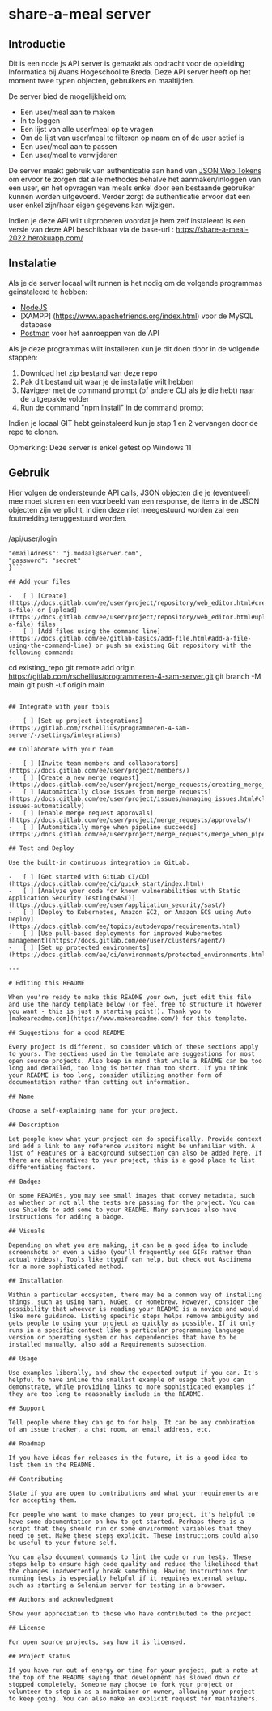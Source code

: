 # share-a-meal server

## Introductie

Dit is een node js API server is gemaakt als opdracht voor de opleiding Informatica bij Avans Hogeschool te Breda. Deze API server heeft op het moment twee typen objecten, gebruikers en maaltijden.

De server bied de mogelijkheid om:

-   Een user/meal aan te maken
-   In te loggen
-   Een lijst van alle user/meal op te vragen
-   Om de lijst van user/meal te filteren op naam en of de user actief is
-   Een user/meal aan te passen
-   Een user/meal te verwijderen

De server maakt gebruik van authenticatie aan hand van [JSON Web Tokens](https://jwt.io) om ervoor te zorgen dat alle methodes behalve het aanmaken/inloggen van een user, en het opvragen van meals enkel door een bestaande gebruiker kunnen worden uitgevoerd. Verder zorgt de authenticatie ervoor dat een user enkel zijn/haar eigen gegevens kan wijzigen.

Indien je deze API wilt uitproberen voordat je hem zelf instaleerd is een versie van deze API beschikbaar via de base-url : https://share-a-meal-2022.herokuapp.com/

## Instalatie

Als je de server locaal wilt runnen is het nodig om de volgende programmas geinstaleerd te hebben:

-   [NodeJS](https://nodejs.org/en/)
-   [XAMPP] (https://www.apachefriends.org/index.html) voor de MySQL database
-   [Postman](https://www.postman.com) voor het aanroeppen van de API

Als je deze programmas wilt installeren kun je dit doen door in de volgende stappen:

1. Download het zip bestand van deze repo
2. Pak dit bestand uit waar je de installatie wilt hebben
3. Navigeer met de command prompt (of andere CLI als je die hebt) naar de uitgepakte volder
4. Run de command "npm install" in de command prompt

Indien je locaal GIT hebt geinstaleerd kun je stap 1 en 2 vervangen door de repo te clonen.

Opmerking: Deze server is enkel getest op Windows 11

## Gebruik

Hier volgen de ondersteunde API calls, JSON objecten die je (eventueel) mee moet sturen en een voorbeeld van een response, de items in de JSON objecten zijn verplicht, indien deze niet meegestuurd worden zal een foutmelding teruggestuurd worden.

###

/api/user/login

````{
"emailAdress": "j.modaal@server.com",
"password": "secret"
}```

## Add your files

-   [ ] [Create](https://docs.gitlab.com/ee/user/project/repository/web_editor.html#create-a-file) or [upload](https://docs.gitlab.com/ee/user/project/repository/web_editor.html#upload-a-file) files
-   [ ] [Add files using the command line](https://docs.gitlab.com/ee/gitlab-basics/add-file.html#add-a-file-using-the-command-line) or push an existing Git repository with the following command:

````

cd existing_repo
git remote add origin https://gitlab.com/rschellius/programmeren-4-sam-server.git
git branch -M main
git push -uf origin main

```

## Integrate with your tools

-   [ ] [Set up project integrations](https://gitlab.com/rschellius/programmeren-4-sam-server/-/settings/integrations)

## Collaborate with your team

-   [ ] [Invite team members and collaborators](https://docs.gitlab.com/ee/user/project/members/)
-   [ ] [Create a new merge request](https://docs.gitlab.com/ee/user/project/merge_requests/creating_merge_requests.html)
-   [ ] [Automatically close issues from merge requests](https://docs.gitlab.com/ee/user/project/issues/managing_issues.html#closing-issues-automatically)
-   [ ] [Enable merge request approvals](https://docs.gitlab.com/ee/user/project/merge_requests/approvals/)
-   [ ] [Automatically merge when pipeline succeeds](https://docs.gitlab.com/ee/user/project/merge_requests/merge_when_pipeline_succeeds.html)

## Test and Deploy

Use the built-in continuous integration in GitLab.

-   [ ] [Get started with GitLab CI/CD](https://docs.gitlab.com/ee/ci/quick_start/index.html)
-   [ ] [Analyze your code for known vulnerabilities with Static Application Security Testing(SAST)](https://docs.gitlab.com/ee/user/application_security/sast/)
-   [ ] [Deploy to Kubernetes, Amazon EC2, or Amazon ECS using Auto Deploy](https://docs.gitlab.com/ee/topics/autodevops/requirements.html)
-   [ ] [Use pull-based deployments for improved Kubernetes management](https://docs.gitlab.com/ee/user/clusters/agent/)
-   [ ] [Set up protected environments](https://docs.gitlab.com/ee/ci/environments/protected_environments.html)

---

# Editing this README

When you're ready to make this README your own, just edit this file and use the handy template below (or feel free to structure it however you want - this is just a starting point!). Thank you to [makeareadme.com](https://www.makeareadme.com/) for this template.

## Suggestions for a good README

Every project is different, so consider which of these sections apply to yours. The sections used in the template are suggestions for most open source projects. Also keep in mind that while a README can be too long and detailed, too long is better than too short. If you think your README is too long, consider utilizing another form of documentation rather than cutting out information.

## Name

Choose a self-explaining name for your project.

## Description

Let people know what your project can do specifically. Provide context and add a link to any reference visitors might be unfamiliar with. A list of Features or a Background subsection can also be added here. If there are alternatives to your project, this is a good place to list differentiating factors.

## Badges

On some READMEs, you may see small images that convey metadata, such as whether or not all the tests are passing for the project. You can use Shields to add some to your README. Many services also have instructions for adding a badge.

## Visuals

Depending on what you are making, it can be a good idea to include screenshots or even a video (you'll frequently see GIFs rather than actual videos). Tools like ttygif can help, but check out Asciinema for a more sophisticated method.

## Installation

Within a particular ecosystem, there may be a common way of installing things, such as using Yarn, NuGet, or Homebrew. However, consider the possibility that whoever is reading your README is a novice and would like more guidance. Listing specific steps helps remove ambiguity and gets people to using your project as quickly as possible. If it only runs in a specific context like a particular programming language version or operating system or has dependencies that have to be installed manually, also add a Requirements subsection.

## Usage

Use examples liberally, and show the expected output if you can. It's helpful to have inline the smallest example of usage that you can demonstrate, while providing links to more sophisticated examples if they are too long to reasonably include in the README.

## Support

Tell people where they can go to for help. It can be any combination of an issue tracker, a chat room, an email address, etc.

## Roadmap

If you have ideas for releases in the future, it is a good idea to list them in the README.

## Contributing

State if you are open to contributions and what your requirements are for accepting them.

For people who want to make changes to your project, it's helpful to have some documentation on how to get started. Perhaps there is a script that they should run or some environment variables that they need to set. Make these steps explicit. These instructions could also be useful to your future self.

You can also document commands to lint the code or run tests. These steps help to ensure high code quality and reduce the likelihood that the changes inadvertently break something. Having instructions for running tests is especially helpful if it requires external setup, such as starting a Selenium server for testing in a browser.

## Authors and acknowledgment

Show your appreciation to those who have contributed to the project.

## License

For open source projects, say how it is licensed.

## Project status

If you have run out of energy or time for your project, put a note at the top of the README saying that development has slowed down or stopped completely. Someone may choose to fork your project or volunteer to step in as a maintainer or owner, allowing your project to keep going. You can also make an explicit request for maintainers.
```

```

```
